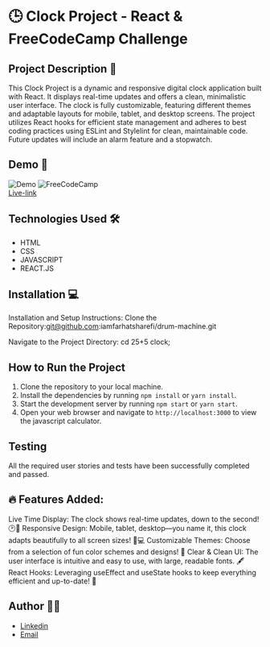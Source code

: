 # 🕒 Clock Project - React & FreeCodeCamp Challenge

## Project Description 📝

This Clock Project is a dynamic and responsive digital clock application built with React. It displays real-time updates and offers a clean, minimalistic user interface. The clock is fully customizable, featuring different themes and adaptable layouts for mobile, tablet, and desktop screens. The project utilizes React hooks for efficient state management and adheres to best coding practices using ESLint and Stylelint for clean, maintainable code. Future updates will include an alarm feature and a stopwatch.



## Demo 📸


![Demo]()
![FreeCodeCamp]()
<br>
 [Live-link]()


## Technologies Used 🛠️

- HTML
- CSS
- JAVASCRIPT
- REACT.JS

## Installation 💻

Installation and Setup Instructions:
Clone the Repository:git@github.com:iamfarhatsharefi/drum-machine.git 

Navigate to the Project Directory:
cd 25+5 clock;


## How to Run the Project
1. Clone the repository to your local machine.
2. Install the dependencies by running `npm install` or `yarn install`.
3. Start the development server by running `npm start` or `yarn start`.
4. Open your web browser and navigate to `http://localhost:3000` to view the javascript calculator.

## Testing
All the required user stories and tests have been successfully completed and passed.

## 🔥 Features Added:

Live Time Display: The clock shows real-time updates, down to the second! 🕑🔄
Responsive Design: Mobile, tablet, desktop—you name it, this clock adapts beautifully to all screen sizes! 📱💻
Customizable Themes: Choose from a selection of fun color schemes and designs! 🎉
Clear & Clean UI: The user interface is intuitive and easy to use, with large, readable fonts. 🖋️
React Hooks: Leveraging useEffect and useState hooks to keep everything efficient and up-to-date! 🎣



## Author 👩‍💻

 - [Linkedin](https://www.linkedin.com/in/farhat-sharefi-13a101309?utm_source=share&utm_campaign=share_via&utm_content=profile&utm_medium=android_app)
- [Email](sharefifarhat@gmail.com)


